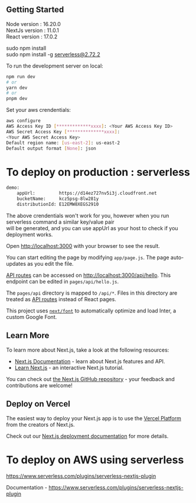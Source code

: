 ## Getting Started

Node version : 16.20.0  
NextJs version : 11.0.1  
React version : 17.0.2  

sudo npm install  
sudo npm install -g serverless@2.72.2  

To run the development server on local:  
  
```bash  
npm run dev  
# or  
yarn dev  
# or  
pnpm dev  
```  
  
Set your aws crendentials:  
```bash    
aws configure   
AWS Access Key ID [*************xxxx]: <Your AWS Access Key ID>   
AWS Secret Access Key [**************xxxx]:   
<Your AWS Secret Access Key>   
Default region name: [us-east-2]: us-east-2   
Default output format [None]: json  
 ```   
  
  
# To deploy on production : serverless  
```bash  
demo:   
    appUrl:         https://d14ez727nv5i3j.cloudfront.net  
    bucketName:     kcz5psg-8lw281y  
    distributionId: E12EMW8XEGS2910  
  ```  
The above crendentials won't work for you, however when you run serverless command a similar key/value pair  
will be generated, and you can use appUrl as your host to check if you deployment works.  
  
  
Open [http://localhost:3000](http://localhost:3000) with your browser to see the result.  

You can start editing the page by modifying `app/page.js`. The page auto-updates as you edit the file.  
  
[API routes](https://nextjs.org/docs/api-routes/introduction) can be accessed on [http://localhost:3000/api/hello](http://localhost:3000/api/hello). This endpoint can be edited in `pages/api/hello.js`.  
  
The `pages/api` directory is mapped to `/api/*`. Files in this directory are treated as [API routes](https://nextjs.org/docs/api-routes/introduction) instead of React pages.  

This project uses [`next/font`](https://nextjs.org/docs/basic-features/font-optimization) to automatically optimize and load Inter, a custom Google Font.  
  
## Learn More  
  
To learn more about Next.js, take a look at the following resources:  
  
- [Next.js Documentation](https://nextjs.org/docs) - learn about Next.js features and API.  
- [Learn Next.js](https://nextjs.org/learn) - an interactive Next.js tutorial.  
  
You can check out [the Next.js GitHub repository](https://github.com/vercel/next.js/) - your feedback and contributions are welcome!  
  
## Deploy on Vercel  
  
The easiest way to deploy your Next.js app is to use the [Vercel Platform](https://vercel.com/new?utm_medium=default-template&filter=next.js&utm_source=create-next-app&utm_campaign=create-next-app-readme) from the creators of Next.js.  
  
Check out our [Next.js deployment documentation](https://nextjs.org/docs/deployment) for more details.  
  

# To deploy on AWS using serverless
https://www.serverless.com/plugins/serverless-nextjs-plugin
  
Documentation - https://www.serverless.com/plugins/serverless-nextjs-plugin  
  